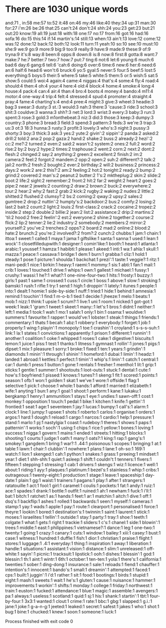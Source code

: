 # There are 1030 unique words
and:71 , 
in:58
me:57
to:52
it:48
on:46
my:46
like:40
they:34
up:31
man:30
for:27
i'm:26
be:26
that:25
can't:24
don't:24
shh:24
you:23
get:23
but:21
out:20
know:19
all:19
just:18
with:18
one:17
no:17
from:16
got:16
had:16
sofa:16
do:15
this:14
if:14
martin's:14
still:13
when:13
ain't:13
love:12
come:12
was:12
done:12
back:12
both:12
look:11
turn:11
yeah:10
so:10
see:10
must:10
she:9
we:9
go:9
more:9
big:9
too:9
really:9
have:9
made:9
these:9
of:9
tryna:9
it's:8
way:8
been:8
opps:8
down:8
is:8
now:8
first:8
gotta:8
want:7
make:7
he:7
better:7
two:7
how:7
put:7
ting:6
not:6
let:6
young:6
much:6
bad:6
day:6
gang:6
tell:6
'cah:6
doing:6
over:6
time:6
new:6
her:6
need:6
an:6
half:6
head:6
won't:6
bruck:6
yo:5
gyal:5
never:5
four:5
beef:5
lost:5
everything:5
boys:5
their:5
where:5
take:5
white:5
them:5
or:5
wish:5
sat:5
show:5
could:5
woi:4
again:4
came:4
niggas:4
that's:4
some:4
fly:4
road:4
should:4
then:4
oh:4
your:4
here:4
old:4
block:4
home:4
smoke:4
long:4
house:4
pack:4
can:4
air:4
than:4
bro:4
boots:4
money:4
bando:4
m11:4
motor:4
one-way:4
trip:4
felt:4
stressed:4
spud:4
promoter:4
straight:4
pray:4
fame:4
charting's:4
end:4
pree:4
might:3
give:3
wheel:3
headie:3
bag:3
swear:3
dusty:3
st.:3
would:3
nah:3
there:3
'cause:3
ride:3
school:3
shit:3
couldve:3
wanna:3
shh?:3
net:3
lord:3
wrist:3
every:3
baby:3
run:3
spent:3
rose:3
gold:3
m1onthebeat:3
niz:3
did:3
those:3
keep:3
dumpy:3
country:3
phone:3
bread:3
field:3
spend:3
pattern:3
feds:3
we're:3
trap:3
us:3
ot:3
18:3
hunna:3
rusty:3
profit:3
lovely:3
who's:3
night:3
pussy:3
shorty:3
boy:3
thick:3
ask:3
yes:2
yute:2
givin':2
sippin':2
panda:2
asked:2
drill:2
told:2
ana:2
pop:2
gaza:2
hand:2
shake:2
buss:2
already:2
hezi':2
cc:2
me?:2
turned:2
even:2
said:2
wasn't:2
system:2
ones:2
full:2
word:2
rise:2
by:2
buy:2
hype:2
times:2
traphouse:2
went:2
corn:2
next:2
dont:2
flesh:2
chinged:2
say:2
anything:2
green:2
excellent:2
finish:2
im:2
camera:2
feel:2
forgot:2
mandem:2
opp:2
open:2
suh:2
different?:2
talk:2
jail:2
north:2
fresh:2
bought:2
ever:2
birthday:2
will:2
business:2
princess:2
days:2
work:2
are:2
this?:2
am:2
feeling:2
hot:2
tonight:2
ready:2
bump:2
grind:2
covered:2
man's:2
peanut:2
butter:2
1's:2
mktheplug:2
skin:2
slide:2
boot:2
life:2
sight:2
remember:2
front:2
hit:2
far:2
weight:2
heart:2
goes:2
pipe:2
near:2
jewels:2
counting:2
draw:2
brown:2
buck:2
everywhere:2
tour:2
hear:2
why:2
fast:2
grab:2
kick:2
rugby:2
waking:2
nudes:2
little:2
shitted:2
flushed:2
clumsy?:2
bs:2
coming:2
qway:2
upsy:2
sales:2
gumtree:2
drop:2
nuttin':2
humpty's:2
backdoor:2
bus:2
comfy:2
losing:2
last:2
bait:2
count:2
light:2
louis:2
first-class:2
crack:2
cocaine:2
tropez:2
inside:2
step:2
double:2
billie:2
jean:2
list:2
assistance:2
drip:2
martins:2
'til:2
hood:2
free:2
feelin':2
est:2
everyone:2
shine:2
together:2
course:2
flick:2
lip:2
tenner:2
lie:2
industry:2
somebody:2
members:2
mirror:2
yourself:2
you've:2
trenches:2
opps?:2
board:2
mad:2
online:2
blood:2
hate:2
brunch:2
you're:2
involved?:2
from?:2
cunch:2
chubbs:1
jam:1
chain:1
ittoa:1
sweet:1
called:1
maya:1
jama:1
giftslike:1
santa:1
sanna:1
used:1
lean:1
wock':1
closetfilledupwith:1
designer:1
comin'like:1
booth:1
heard:1
atlanta:1
arabic:1
youssef:1
hamza:1
habibti:1
please:1
akeed:1
inti:1
wa:1
ahla:1
skull:1
mazza:1
peace:1
cassava:1
bridge:1
dem:1
burn:1
grabba:1
cliz:1
hold:1
steady:1
pose:1
picture:1
shoulda:1
backchat:1
prezi':1
taste:1
veggie?:1
ritz:1
mani-pedi:1
nice:1
birkin:1
heavy:1
raemi:1
mommy:1
sis:1
abti:1
fan:1
mail:1
crib:1
loves:1
touched:1
drive:1
whips:1
own:1
gallest:1
michael:1
fussy:1
crushy:1
wassi:1
he?:1
what?:1
one-nine-four-two:1
hits:1
frosty:1
buzzy:1
girls:1
past:1
same:1
crossed:1
cuss:1
circle:1
boss:1
above:1
slow:1
stroking:1
bamski:1
rush:1
rifle:1
try:1
send:1
high:1
droppin':1
lately:1
itunes:1
people:1
into:1
dealt:1
homie:1
side-by-side:1
nuff:1
tried:1
hide:1
behind:1
amnesia:1
remind:1
touchin':1
find:1
m-o-b:1
tied:1
decide:1
jheeze:1
melo:1
beats:1
mob:1
nizz:1
think:1
upsie:1
scrum?:1
live:1
uni:1
room:1
nicked:1
got-got:1
week:1
leak:1
'gram:1
tweet:1
skeet:1
many::1
let's:1
bros:1
didnt:1
neither:1
left:1
media:1
took:1
wah:1
mo:1
salah:1
only:1
bin:1
osama:1
wouldve:1
summers:1
favourite:1
rapper:1
would've:1
lobster:1
steak:1
things:1
friends:1
commentary:1
thats:1
becah:1
abz:1
robbery:1
everybody:1
forget:1
job:1
properly:1
wing:1
playin':1
monopoly:1
toe:1
crashin':1
croyland:1
s-s-s-suh:1
link:1
la:1
states:1
convictions:1
apparently:1
prison:1
different:1
runnin':1
another:1
coalition:1
coke:1
whipped:1
roses:1
cake:1
digestive:1
biscuits:1
lemon:1
juice:1
piss:1
test:1
thanks:1
litness:1
gymnast:1
rollin':1
jones:1
pigs:1
dipset:1
mix:1
pleasure:1
sorry:1
broke:1
fixed:1
ten:1
years:1
grindin':1
diamonds:1
minin':1
through:1
shinin':1
homeford:1
dubai:1
limin':1
headz:1
landed:1
abroad:1
kettles:1
perfect:1
timin':1
whip's:1
linin':1
catch:1
central:1
car:1
dumb:1
press:1
button:1
gone:1
rentals:1
fresher:1
menthol:1
lit:1
grip:1
sticks:1
gentle:1
summer:1
shootouts:1
loot-outs:1
stuck:1
dental:1
cute:1
how's:1
boyfriend:1
pissed:1
knows:1
tunes?:1
skeng:1
fit:1
scored:1
points:1
season:1
ofb:1
won:1
golden:1
skat:1
we've:1
wore:1
offside:1
flag:1
selective:1
pick:1
choose:1
whole:1
bands:1
afford:1
married:1
elizabeth:1
wife:1
anyting:1
bun:1
any:1
goal:1
shoot:1
perform:1
kane:1
lukaku:1
bergkamp:1
henry:1
ammunition:1
stays:1
eye:1
undies:1
sawn-off:1
cost:1
monkey:1
opposition:1
touch:1
pedal:1
bike:1
kitchen:1
knife:1
gettin':1
frontied:1
seat:1
age:1
seventeen:1
jay:1
lucas:1
bumpy:1
call's:1
alarm:1
clock:1
line:1
jumpy:1
upsee:1
shots:1
roberto:1
carlos:1
organise:1
orders:1
argos:1
hard:1
dough:1
reload:1
cargo:1
narcos:1
cardio:1
help:1
pressure:1
stand:1
marlo:1
pj:1
nastylgia:1
coast:1
rudeboy:1
theres:1
shows:1
paps:1
patternin':1
works:1
soch':1
using:1
chips:1
rice:1
yellow:1
bones:1
loving:1
success:1
nigga:1
govern:1
mains:1
ended:1
streets:1
hitting:1
blocks:1
shooting:1
courts:1
judge:1
oath:1
many:1
oats?:1
king:1
rap:1
gang's:1
smokey:1
gangdem:1
bring:1
war?:1
.44:1
poisonous:1
scopes:1
bringing:1
at:1
table:1
lawn:1
chair:1
clubbin':1
nowhere:1
plans:1
lane:1
oh-so:1
169:1
watch:1
lion:1
skenged:1
cah:1
python:1
snakes:1
grass:1
preeing:1
mindset:1
year:1
diet:1
shh-shh:1
quiet:1
asleep:1
shift:1
couldn't:1
tenners:1
fivers:1
fifteen:1
stepping:1
stressing:1
cab:1
drivers:1
skengs:1
wiz:1
licence:1
well:1
about:1
riding:1
ayy:1
plaques:1
platinum:1
bezel's:1
stainless:1
whip:1
cribs:1
outrageous:1
twenty-eight:1
production:1
stage:1
leave:1
spaceship:1
day-date:1
plain:1
gg:1
waist:1
trainers:1
pagans:1
play:1
after:1
strangers:1
ratatouille:1
act:1
fool:1
girl:1
caramel:1
coulis:1
pockets:1
fat:1
andy:1
ruiz:1
ace:1
spades:1
drank:1
bottle:1
outfit:1
ruined:1
ah:1
newham:1
fuck:1
i'll:1
bat:1
bitch:1
ratchet:1
as:1
hands:1
feet:1
ar:1
matchin:1
aitch:1
dive:1
off:1
dsq's:1
backflip:1
ashes:1
rolled:1
backwards:1
seen:1
myself:1
cameras:1
stamp:1
yay:1
wads:1
apple:1
pay:1
route:1
clearport:1
personalised:1
force:1
theyre:1
lookin:1
bored:1
destination's:1
twinnin:1
saint:1
laurent:1
stick:1
moses:1
israelites:1
tellin':1
outside:1
stay:1
party:1
tray:1
shoe:1
teeth:1
colgate:1
what:1
gets:1
right:1
trackie:1
sliders:1
c's:1
chanel:1
side:1
blowin':1
trees:1
middle:1
east:1
philippines:1
vietnamese?:1
dance:1
leg:1
one-two:1
twenty:1
going:1
crazy:1
canary:1
cuts:1
window:1
bailey:1
xiii:1
casey:1
bust:1
case:1
witness:1
hundred:1
duffle:1
fish:1
dior:1
christian:1
praise:1
flight:1
stores:1
luggage:1
.4:1
everyday:1
thing:1
inspiration:1
away:1
liberation:1
handle:1
situations:1
assistant:1
vision:1
distance:1
slim:1
unreleased:1
off-white:1
sayin':1
picnic:1
tracksuit:1
lipstick:1
ooh:1
dishes:1
blessin':1
god:1
blessin:1
th:1
aint:1
wintr:1
6th:1
october:1
ten-ten:1
yola:1
there's:1
california:1
twenties:1
sober:1
ding-dong:1
insurance:1
sale:1
reloads:1
fiend:1
chauffer:1
intention's:1
innocent:1
bando's:1
small:1
dreamin':1
attempted:1
faced:1
cps:1
built:1
juggin':1
i'd:1
rather:1
sit:1
food:1
bootings:1
birds:1
stupid:1
eight:1
mash:1
sweets:1
wait:1
he's:1
gluten:1
cause:1
nuisance:1
hammer:1
improvements:1
workin':1
shifts:1
monday:1
college:1
friday:1
northwest:1
train:1
euston:1
fucked:1
attendance:1
blue:1
magic:1
assemble:1
avengers:1
pa:1
always:1
useless:1
scotland:1
quid:1
sj:1
his:1
shank:1
startin':1
tbt:1
four-by-four:1
3x3:1
wanted:1
clout:1
crime:1
rate:1
bbc:1
gbg:1
slapped:1
g.i.:1
jane:1
joke:1
g-a-n-g:1
jeeted:1
leaked:1
secret:1
safest:1
jakes:1
who:1
shot:1
bug:1
bine:1
chucked:1
knew:1
soon:1
someone:1
luck:1

Process finished with exit code 0
